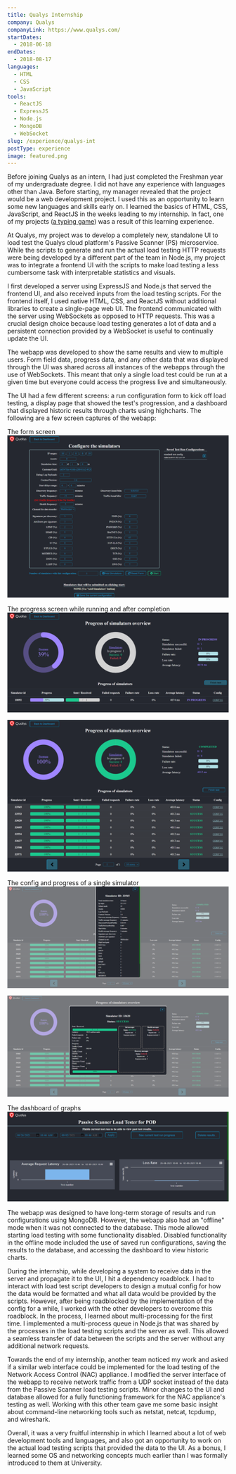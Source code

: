 ```yaml
---
title: Qualys Internship
company: Qualys
companyLink: https://www.qualys.com/
startDates:
  - 2018-06-18
endDates:
  - 2018-08-17
languages:
  - HTML
  - CSS
  - JavaScript
tools:
  - ReactJS
  - ExpressJS
  - Node.js
  - MongoDB
  - WebSocket
slug: /experience/qualys-int
postType: experience
image: featured.png
---
```


Before joining Qualys as an intern, I had just completed the Freshman year
of my undergraduate degree. I did not have any experience with languages
other than Java. Before starting, my manager revealed that the project would
be a web development project. I used this as an opportunity to learn some
new languages and skills early on. I learned the basics of HTML, CSS,
JavaScript, and ReactJS in the weeks leading to my internship. In fact, one
of my projects ([a typing game](/projects/type-or-die)) was a result of this
learning experience.

At Qualys, my project was to develop a completely new, standalone UI to load
test the Qualys cloud platform's Passive Scanner (PS) microservice. While
the scripts to generate and run the actual load testing HTTP requests were
being developed by a different part of the team in Node.js, my project was
to integrate a frontend UI with the scripts to make load testing a less
cumbersome task with interpretable statistics and visuals.

I first developed a server using ExpressJS and Node.js that served the
frontend UI, and also received inputs from the load testing scripts. For the
frontend itself, I used native HTML, CSS, and ReactJS without additional
libraries to create a single-page web UI. The frontend communicated with the
server using WebSockets as opposed to HTTP requests. This was a crucial
design choice because load testing generates a lot of data and a persistent
connection provided by a WebSocket is useful to continually update the UI.

The webapp was developed to show the same results and view to multiple
users. Form field data, progress data, and any other data that was displayed
through the UI was shared across all instances of the webapps through the
use of WebSockets. This meant that only a single load test could be run at a
given time but everyone could access the progress live and simultaneously.

The UI had a few different screens: a run configuration form to kick off
load testing, a display page that showed the test's progression, and a
dashboard that displayed historic results through charts using highcharts.
The following are a few screen captures of the webapp:

The form screen
![Form screen with simulation configurations](screenshots/form.png)

The progress screen while running and after completion
![Ongoing progress screen](screenshots/progress.png)

![Progress completion screen](screenshots/progress-complete.png)

The config and progress of a single simulator
![Config of a single simulator](screenshots/progress-config.png)

![Progress of a single simulator](screenshots/progress-status.png)

The dashboard of graphs
![Dashboard screen displaying graphs](screenshots/dashboard.png)

The webapp was designed to have long-term storage of results and run
configurations using MongoDB. However, the webapp also had an "offline"
mode when it was not connected to the database. This mode allowed starting
load testing with some functionality disabled. Disabled functionality in
the offline mode included the use of saved run configurations, saving the
results to the database, and accessing the dashboard to view historic
charts.

During the internship, while developing a system to receive data in the
server and propagate it to the UI, I hit a dependency roadblock. I had to
interact with load test script developers to design a mutual config for how
the data would be formatted and what all data would be provided by the
scripts. However, after being roadblocked by the implementation of the
config for a while, I worked with the other developers to overcome this
roadblock. In the process, I learned about multi-processing for the first
time. I implemented a multi-process queue in Node.js that was shared by the
processes in the load testing scripts and the server as well. This allowed
a seamless transfer of data between the scripts and the server without any
additional network requests.

Towards the end of my internship, another team noticed my work and asked
if a similar web interface could be implemented for the load testing of
the Network Access Control (NAC) appliance. I modified the server interface
of the webapp to receive network traffic from a UDP socket instead of the
data from the Passive Scanner load testing scripts. Minor changes to the UI
and database allowed for a fully functioning framework for the NAC
appliance's testing as well. Working with this other team gave me some basic
insight about command-line networking tools such as netstat, netcat,
tcpdump, and wireshark.

Overall, it was a very fruitful internship in which I learned about a lot
of web development tools and languages, and also got an opportunity to work
on the actual load testing scripts that provided the data to the UI. As a
bonus, I learned some OS and networking concepts much earlier than I was
formally introduced to them at University.
